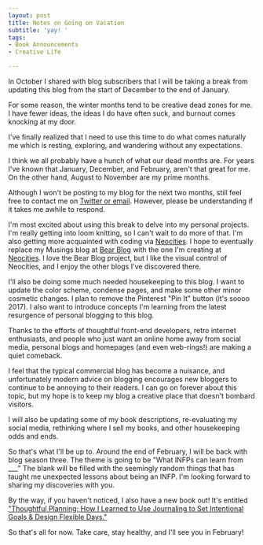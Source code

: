 ```yaml
---
layout: post
title: Notes on Going on Vacation
subtitle: 'yay! '
tags:
- Book Announcements
- Creative Life

---
```

In October I shared with blog subscribers that I will be taking a break from updating this blog from the start of December to the end of January.

For some reason, the winter months tend to be creative dead zones for me. I have fewer ideas, the ideas I do have often suck, and burnout comes knocking at my door.

I've finally realized that I need to use this time to do what comes naturally me which is resting, exploring, and wandering without any expectations.

I think we all probably have a hunch of what our dead months are. For years I've known that January, December, and February, aren't that great for me. On the other hand, August to November are my prime months.

Although I won't be posting to my blog for the next two months, still feel free to contact me on [Twitter or email](https://arcadiapage.com/talk/). However, please be understanding if it takes me awhile to respond.

I'm most excited about using this break to delve into my personal projects. I'm really getting into loom knitting, so I can't wait to do more of that. I'm also getting more acquainted with coding via [Neocities](https://neocities.org/). I hope to eventually replace my Musings blog at [Bear Blog](https://bearblog.dev/) with the one I'm creating at [Neocities](https://arcadiapage.neocities.org/). I love the Bear Blog project, but I like the visual control of Neocities, and I enjoy the other blogs I've discovered there.

I'll also be doing some much needed housekeeping to this blog. I want to update the color scheme, condense pages, and make some other minor cosmetic changes. I plan to remove the Pinterest "Pin It" button (it's soooo 2017). I also want to introduce concepts I'm learning from the latest resurgence of personal blogging to this blog.

Thanks to the efforts of thoughtful front-end developers, retro internet enthusiasts, and people who just want an online home away from social media,  personal blogs and homepages (and even web-rings!) are making a quiet comeback.

I feel that the typical commercial blog has become a nuisance, and unfortunately modern advice on blogging encourages new bloggers to continue to be annoying to their readers. I can go on forever about this topic, but my hope is to keep my blog a creative place that doesn't bombard visitors.

I will also be updating some of my book descriptions, re-evaluating my social media, rethinking where I sell my books, and other housekeeping odds and ends.

So that's what I'll be up to. Around the end of February, I will be back with blog season three. The theme is going to be "What INFPs can learn from ___" The blank will be filled with the seemingly random things that has taught me unexpected lessons about being an INFP. I'm looking forward to sharing my discoveries with you.

By the way, if you haven't noticed, I also have a new book out! It's entitled ["Thoughtful Planning; How I Learned to Use Journaling to Set Intentional Goals & Design Flexible Days."](https://payhip.com/b/YSucT)

So that's all for now. Take care, stay healthy, and  I'll see you in February!